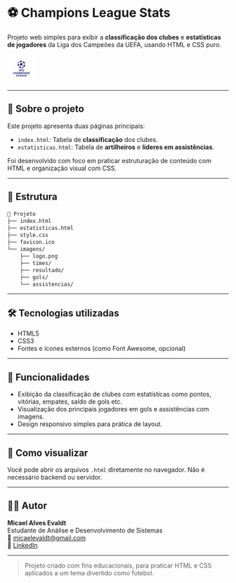 
# ⚽ Champions League Stats

Projeto web simples para exibir a **classificação dos clubes** e **estatísticas de jogadores** da Liga dos Campeões da UEFA, usando HTML e CSS puro.

![Champions League](./imagens/logo.png)

---

## 📄 Sobre o projeto

Este projeto apresenta duas páginas principais:

- `index.html`: Tabela de **classificação** dos clubes.
- `estatisticas.html`: Tabela de **artilheiros** e **líderes em assistências**.

Foi desenvolvido com foco em praticar estruturação de conteúdo com HTML e organização visual com CSS.

---

## 📁 Estrutura

```
📂 Projeto
├── index.html
├── estatisticas.html
├── style.css
├── favicon.ico
└── imagens/
    ├── logo.png
    ├── times/
    ├── resultado/
    ├── gols/
    └── assistencias/
```

---

## 🛠️ Tecnologias utilizadas

- HTML5
- CSS3
- Fontes e ícones externos (como Font Awesome, opcional)

---

## 📌 Funcionalidades

- Exibição da classificação de clubes com estatísticas como pontos, vitórias, empates, saldo de gols etc.
- Visualização dos principais jogadores em gols e assistências com imagens.
- Design responsivo simples para prática de layout.

---


## 🚀 Como visualizar

Você pode abrir os arquivos `.html` diretamente no navegador. Não é necessário backend ou servidor.

---

## 👨‍💻 Autor

**Micael Alves Evaldt**  
Estudante de Análise e Desenvolvimento de Sistemas  
📧 micaelevaldt@gmail.com  
🔗 [LinkedIn](https://www.linkedin.com/in/micael-evaldt/)

---

> Projeto criado com fins educacionais, para praticar HTML e CSS aplicados a um tema divertido como futebol.
